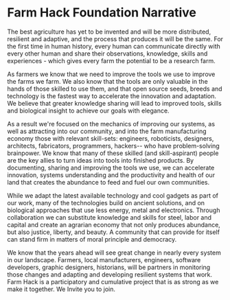 Farm Hack Foundation Narrative
==============================


The best agriculture has yet to be invented and will be more distributed, resilient and adaptive, and the process that produces it will be the same.  For the first time in human history, every human can communicate directly with every other human and share their observations, knowledge, skills and experiences - which gives every farm the potential to be a research farm.   

As farmers we know that we need to improve the tools we use to improve the farms we farm. We also know that the tools are only valuable in the hands of those skilled to use them, and that open source seeds, breeds and technology is the fastest way to accelerate the innovation and adaptation.  We believe that greater knowledge sharing will lead to improved tools, skills and biological insight to achieve our goals with elegance. 

As a result we're focused on the mechanics of improving our systems, as well as attracting into our community, and into the farm manufacturing economy those with relevant skill-sets: engineers, roboticists, designers, architects, fabricators, programmers, hackers-- who have problem-solving brainpower. We know that many of these skilled (and skill-aspirant) people are the key allies to turn ideas into tools into finished products.  By documenting, sharing and improving the tools we use, we can accelerate innovation, systems understanding and the productivity and health of our land that creates the abundance to feed and fuel our own communities.  

While we adapt the latest available technology and cool gadgets as part of our work, many of the technologies build on ancient solutions, and on biological approaches that use less energy, metal and electronics. Through collaboration we can substitute knowledge and skills for steel, labor and capital and create an agrarian economy that not only produces abundance, but also justice, liberty, and beauty.   A community that can provide for itself can stand firm in matters of moral principle and democracy.   

We know that the years ahead will see great change in nearly every system in our landscape. Farmers, local manufacturers, engineers, software developers, graphic designers, historians,  will be partners in monitoring those changes and adapting and developing resilient systems that work.   Farm Hack is a participatory and cumulative project that is as strong as we make it together. We Invite you to join. 
